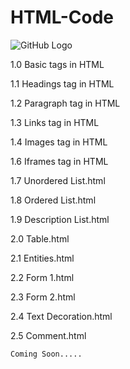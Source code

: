 # HTML-Code

![GitHub Logo](https://github.com/shubhamrajput0369/HTML-Code-Assignments/blob/main/HTML%20GitHub%20Image.PNG)

1.0 Basic tags in HTML

1.1 Headings tag in HTML

1.2 Paragraph tag in HTML

1.3 Links tag in HTML

1.4 Images tag in HTML

1.6 Iframes tag in HTML

1.7 Unordered List.html

1.8 Ordered List.html

1.9 Description List.html

2.0 Table.html

2.1 Entities.html

2.2 Form 1.html

2.3 Form 2.html

2.4 Text Decoration.html

2.5 Comment.html

    Coming Soon.....
